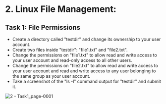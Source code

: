 # 2. Linux File Management:
## Task 1: File Permissions

- Create a directory called "testdir" and change its ownership to your user account.
- Create two files inside "testdir": "file1.txt" and "file2.txt".
- Change the permissions on "file1.txt" to allow read and write access to your user 
account and read-only access to all other users.
- Change the permissions on "file2.txt" to allow read and write access to your user 
account and read and write access to any user belonging to the same group as your user 
account.
- Take a screenshot of the "ls -l" command output for "testdir" and submit it.


![2 - Task1_page-0001](https://github.com/naveenedoth/MindEmpowered-Linux/assets/94816256/deddd509-65dd-4eef-8b86-954bfcc5320c)
